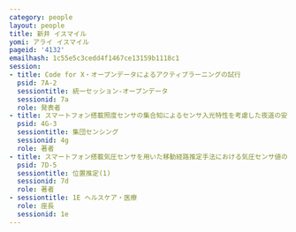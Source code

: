```yaml
---
category: people
layout: people
title: 新井 イスマイル
yomi: アライ イスマイル
pageid: '4132'
emailhash: 1c55e5c3cedd4f1467ce13159b1118c1
session:
- title: Code for X・オープンデータによるアクティブラーニングの試行
  psid: 7A-2
  sessiontitle: 統一セッション-オープンデータ
  sessionid: 7a
  role: 発表者
- title: スマートフォン搭載照度センサの集合知によるセンサ入光特性を考慮した夜道の安全性判定システムの構築
  psid: 4G-3
  sessiontitle: 集団センシング
  sessionid: 4g
  role: 著者
- title: スマートフォン搭載気圧センサを用いた移動経路推定手法における気圧センサ値の評価と補正手法の検討
  psid: 7D-5
  sessiontitle: 位置推定(1)
  sessionid: 7d
  role: 著者
- sessiontitle: 1E ヘルスケア・医療
  role: 座長
  sessionid: 1e
---
```

